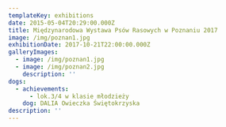 ```yaml
---
templateKey: exhibitions
date: 2015-05-04T20:29:00.000Z
title: Międzynarodowa Wystawa Psów Rasowych w Poznaniu 2017
image: /img/poznan1.jpg
exhibitionDate: 2017-10-21T22:00:00.000Z
galleryImages:
  - image: /img/poznan1.jpg
  - image: /img/poznan2.jpg
    description: ''
dogs:
  - achievements:
      - lok.3/4 w klasie młodzieży
    dog: DALIA Owieczka Świętokrzyska
description: ''
---
```


